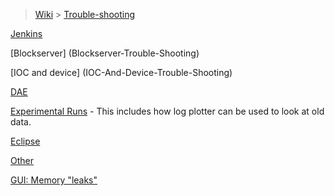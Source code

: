 > [Wiki](Home) > [Trouble-shooting](trouble-shooting-pages)

[Jenkins](Jenkins-Trouble-Shooting)

[Blockserver] (Blockserver-Trouble-Shooting)

[IOC and device] (IOC-And-Device-Trouble-Shooting)

[DAE](DAE-Trouble-Shooting)

[Experimental Runs](Experimental-Runs) - This includes how log plotter can be used to look at old data.

[Eclipse](https://github.com/ISISComputingGroup/ibex_developers_manual/wiki/Common%20Eclipse%20Issues)

[Other](Other-Troubleshooting)

[GUI: Memory "leaks"](https://github.com/ISISComputingGroup/ibex_developers_manual/wiki/Debugging-memory-leaks-in-the-IBEX-GUI)